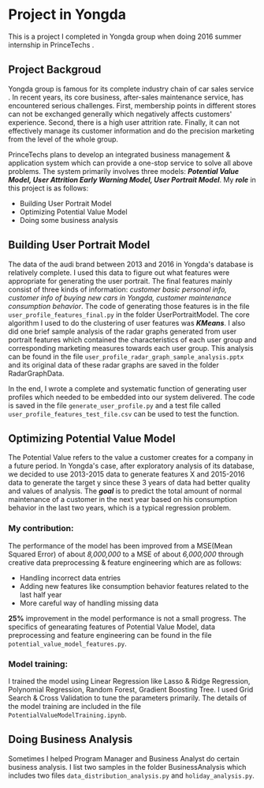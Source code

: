 # Project in Yongda
This is a project I completed in Yongda group when doing 2016 summer internship in PrinceTechs . 
##  Project Backgroud
Yongda group is famous for its complete  industry chain of car sales  service . In recent years, its core business, after-sales maintenance service, has encountered  serious challenges. First, membership points in different stores can not be exchanged generally which negatively affects customers' experience. Second, there is a high user attrition rate. Finally, it can not  effectively manage its customer information and do the precision marketing from the level of the whole group.

PrinceTechs  plans to develop an integrated business management & application system which  can provide a  one-stop service to solve all above problems. The system primarily involves three models: **_Potential Value Model, User Attrition Early  Warning  Model, User Portrait Model_**. My **_role_** in this project is as follows:
  - Building User Portrait Model
  - Optimizing Potential Value Model 
  - Doing some business analysis

## Building User Portrait Model
The data of the audi brand between 2013 and 2016 in Yongda's database is relatively complete. I used this data to figure out what features were appropriate for generating the user portrait. The final features mainly consist of three kinds of information: _customer basic personal info, customer info of buying new cars in Yongda, customer maintenance consumption behavior_. The code of generating those features is in the file `user_profile_features_final.py` in the folder UserPortraitModel. The core algorithm I used to do the clustering of user features was **_KMeans_**. I also did one brief sample analysis of the radar graphs generated from user portrait features which contained the characteristics of each user group and corresponding marketing measures towards each user group. This analysis can be found in the file `user_profile_radar_graph_sample_analysis.pptx` and its original data of these radar graphs are saved in the folder RadarGraphData.

In the end, I wrote a complete and systematic function of generating user profiles  which needed to be embedded into our system delivered. The code is saved in the file `generate_user_profile.py` and  a test file called `user_profile_features_test_file.csv` can be used to test the function.

##  Optimizing Potential Value Model
The Potential Value  refers to  the value a customer creates for a company in a future period. In Yongda's case, after exploratory analysis of its database, we decided to use 2013-2015 data to generate features X and 2015-2016 data to generate the target y since these 3 years of data had better quality and values of analysis. The **_goal_** is to predict the total amount of normal maintenance of a customer in the next year based on his consumption behavior in the last two years, which is a typical regression problem.

### My contribution:
The performance of the model has been improved from a MSE(Mean Squared Error) of about _8,000,000_ to a MSE of about _6,000,000_ through creative data preprocessing & feature engineering which are as follows:
- Handling incorrect data entries 
- Adding new features like consumption behavior features related to the last half year
- More careful way of handling missing data

**25%** improvement in the model performance is not a small progress. The specifics of genearating features of Potential Value Model, data preprocessing and feature engineering can be found in the file `potential_value_model_features.py`.

### Model training:
I trained the model using Linear Regression like Lasso & Ridge Regression, Polynomial Regression, Random Forest, Gradient Boosting Tree. I used Grid Search  & Cross Validation to tune the parameters primarily. The details of the model training are included in the file `PotentialValueModelTraining.ipynb`.

## Doing Business Analysis
Sometimes I helped Program Manager and Business Analyst do certain business analysis. I list two samples in the folder BusinessAnalysis which includes two files `data_distribution_analysis.py` and `holiday_analysis.py`.
